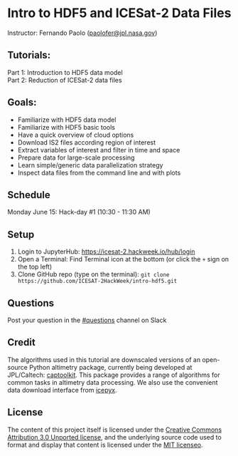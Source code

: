 # Intro to HDF5 and ICESat-2 Data Files

Instructor: Fernando Paolo (paolofer@jpl.nasa.gov)  

## Tutorials:  

Part 1: Introduction to HDF5 data model  
Part 2: Reduction of ICESat-2 data files  

## Goals:  

- Familiarize with HDF5 data model  
- Familiarize with HDF5 basic tools  
- Have a quick overview of cloud options  
- Download IS2 files according region of interest  
- Extract variables of interest and filter in time and space  
- Prepare data for large-scale processing  
- Learn simple/generic data parallelization strategy  
- Inspect data files from the command line and with plots  

## Schedule

Monday June 15: Hack-day #1 (10:30 - 11:30 AM)

## Setup

1. Login to JupyterHub: https://icesat-2.hackweek.io/hub/login
2. Open a Terminal: Find Terminal icon at the bottom (or click the `+` sign on the top left)
3. Clone GitHub repo (type on the terminal): `git clone https://github.com/ICESAT-2HackWeek/intro-hdf5.git`

## Questions

Post your question in the [#questions](https://icesat2hackweek.slack.com/archives/C014V14KA3G) channel on Slack

## Credit

The algorithms used in this tutorial are downscaled versions of an open-source Python altimetry package, currently being developed at JPL/Caltech: [captoolkit](https://github.com/fspaolo/captoolkit). This package provides a range of algorithms for common tasks in altimetry data processing. We also use the convenient data download interface from [icepyx](https://github.com/icesat2py/icepyx). 

## License

The content of this project itself is licensed under the [Creative Commons Attribution 3.0 Unported license](https://creativecommons.org/licenses/by/3.0/), and the underlying source code used to format and display that content is licensed under the [MIT licenseo](https://github.com/github/choosealicense.com/blob/gh-pages/LICENSE.md).

